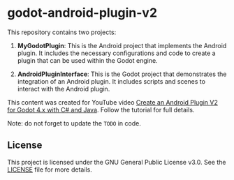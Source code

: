 # godot-android-plugin-v2

This repository contains two projects:

1. **MyGodotPlugin**: This is the Android project that implements the Android plugin. It includes the necessary configurations and code to create a plugin that can be used within the Godot engine.

2. **AndroidPluginInterface**: This is the Godot project that demonstrates the integration of an Android plugin. It includes scripts and scenes to interact with the Android plugin.

This content was created for YouTube video [Create an Android Plugin V2 for Godot 4.x with C# and Java](https://youtu.be/BCidg2aCXWc). Follow the tutorial for full details.

Note: do not forget to update the `TODO` in code.

## License

This project is licensed under the GNU General Public License v3.0. See the [LICENSE](LICENSE) file for more details.